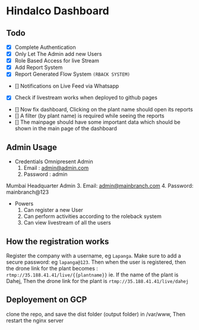 # Hindalco Dashboard

## Todo 
- [x] Complete Authentication
- [x] Only Let The Admin add new Users
- [x] Role Based Access for live Stream
- [x] Add Report System
- [x] Report Generated Flow System `(RBACK SYSTEM)`
- [] Notifications on Live Feed via Whatsapp
- [x] Check if livestream works when deployed to github pages
- [] Now fix dashboard, Clicking on the plant name should open its reports
- [] A filter (by plant name) is required while seeing the reports
- [] The mainpage should have some important data which should be shown in the main page of the dashboard

## Admin Usage
- Credentials
Omnipresent Admin
    1. Email : admin@admin.com
    2. Password : admin

Mumbai Headquarter Admin
    3. Email: admin@mainbranch.com
    4. Password: mainbranch@123
- Powers
    1. Can register a new User
    2. Can perform activities according to the roleback system
    3. Can view livestream of all the users

## How the registration works
Register the company with a username, eg `Lapanga`.
Make sure to add a secure password: eg `lapanga@123`.
Then when the user is registered, then the drone link for the plant becomes : `rtmp://35.188.41.41/live/{{plantname}}`
ie. If the name of the plant is Dahej, Then the drone link for the plant is `rtmp://35.188.41.41/live/dahej`

## Deployement on GCP
clone the repo, and save the dist folder (output folder) in /var/www,
Then restart the nginx server
